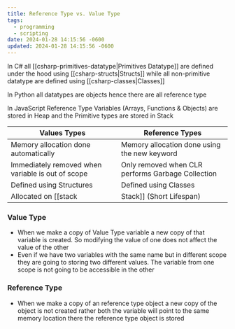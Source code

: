 ```yaml
---
title: Reference Type vs. Value Type
tags:
  - programming
  - scripting
date: 2024-01-28 14:15:56 -0600
updated: 2024-01-28 14:15:56 -0600
---
```


In C# all [[csharp-primitives-datatype|Primitives Datatype]] are defined under the hood using [[csharp-structs|Structs]] while all non-primitive datatype are defined using [[csharp-classes|Classes]]

In Python all datatypes are objects hence there are all reference type 

In JavaScript Reference Type Variables (Arrays, Functions & Objects) are stored in Heap and the Primitive types are stored in Stack

| Values Types                                                                                      | Reference Types                                   |
| ------------------------------------------------------------------------------------------------- | ------------------------------------------------- |
| Memory allocation done automatically                                                              | Memory allocation done using the new keyword      |
| Immediately removed when variable is out of scope                                                 | Only removed when CLR performs Garbage Collection |
| Defined using Structures                                                                          | Defined using Classes                             |
| Allocated on [[stack|Stack]] (Short Lifespan) | Allocated on Heap (Larger Memory)                 |

### Value Type

* When we make a copy of Value Type variable a new copy of that variable is created. So modifying the value of one does not affect the value of the other
* Even if we have two variables with the same name but in different scope they are going to storing two different values. The variable from one scope is not going to be accessible in the other

### Reference Type

* When we make a copy of an reference type object a new copy of the object is not created rather both the variable will point to the same memory location there the reference type object is stored
